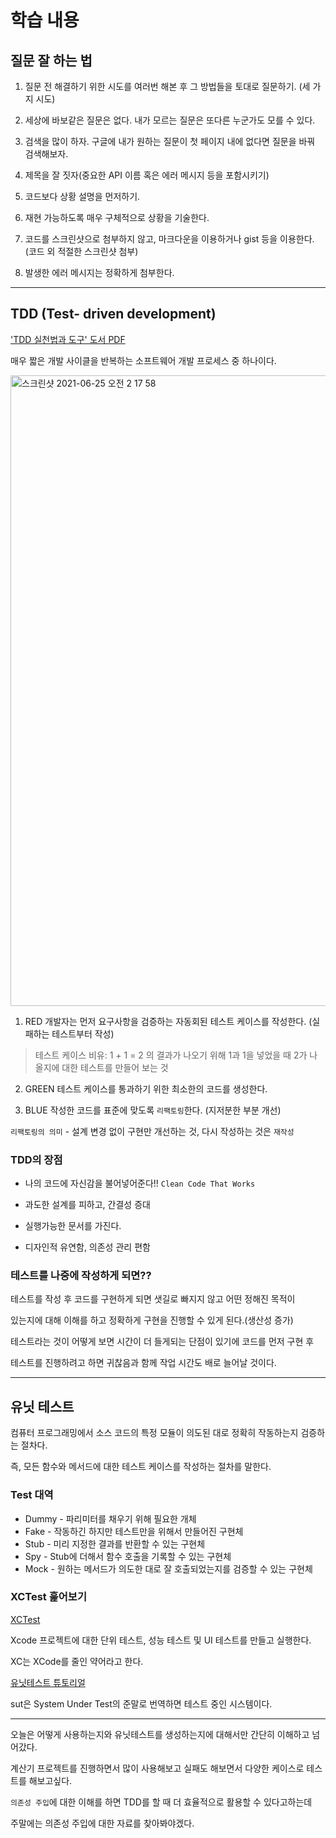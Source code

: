 # 학습 내용

## 질문 잘 하는 법

1. 질문 전 해결하기 위한 시도를 여러번 해본 후 그 방법들을 토대로 질문하기. (세 가지 시도)

2. 세상에 바보같은 질문은 없다. 내가 모르는 질문은 또다른 누군가도 모를 수 있다.

3. 검색을 많이 하자. 구글에 내가 원하는 질문이 첫 페이지 내에 없다면 질문을 바꿔 검색해보자.

4. 제목을 잘 짓자(중요한 API 이름 혹은 에러 메시지 등을 포함시키기)

5. 코드보다 상황 설명을 먼저하기.

6. 재현 가능하도록 매우 구체적으로 상황을 기술한다.

7. 코드를 스크린샷으로 첨부하지 않고, 마크다운을 이용하거나 gist 등을 이용한다. (코드 외 적절한 스크린샷 첨부)

8. 발생한 에러 메시지는 정확하게 첨부한다.

---

## TDD (Test- driven development)

['TDD 실천법과 도구' 도서 PDF](https://repo.yona.io/doortts/blog/issue/1)

매우 짧은 개발 사이클을 반복하는 소프트웨어 개발 프로세스 중 하나이다.

<img width="1009" alt="스크린샷 2021-06-25 오전 2 17 58" src="https://user-images.githubusercontent.com/70311145/123307036-fb044280-d55c-11eb-9865-8afe02b7217f.png">

1. RED 개발자는 먼저 요구사항을 검증하는 자동회된 테스트 케이스를 작성한다. (실패하는 테스트부터 작성)

> 테스트 케이스 비유: 1 + 1 = 2 의 결과가 나오기 위해 1과 1을 넣었을 때 2가 나올지에 대한 테스트를 만들어 보는 것

2. GREEN 테스트 케이스를 통과하기 위한 최소한의 코드를 생성한다.

3. BLUE 작성한 코드를 표준에 맞도록 `리팩토링`한다. (지저분한 부분 개선)

`리팩토링의 의미` - 설계 변경 없이 구현만 개선하는 것, 다시 작성하는 것은 `재작성`

### TDD의 장점

- 나의 코드에 자신감을 불어넣어준다!! `Clean Code That Works`

- 과도한 설계를 피하고, 간결성 증대

- 실행가능한 문서를 가진다.

- 디자인적 유연함, 의존성 관리 편함

### 테스트를 나중에 작성하게 되면??

테스트를 작성 후 코드를 구현하게 되면 샛길로 빠지지 않고 어떤 정해진 목적이

있는지에 대해 이해를 하고 정확하게 구현을 진행할 수 있게 된다.(생산성 증가)

테스트라는 것이 어떻게 보면 시간이 더 들게되는 단점이 있기에 코드를 먼저 구현 후

테스트를 진행하려고 하면 귀찮음과 함께 작업 시간도 배로 늘어날 것이다.

---

## 유닛 테스트

컴퓨터 프로그래밍에서 소스 코드의 특정 모듈이 의도된 대로 정확히 작동하는지 검증하는 절차다.

즉, 모든 함수와 메서드에 대한 테스트 케이스를 작성하는 절차를 말한다.

### Test 대역

- Dummy - 파리미터를 채우기 위해 필요한 개체
- Fake - 작동하긴 하지만 테스트만을 위해서 만들어진 구현체
- Stub - 미리 지정한 결과를 반환할 수 있는 구현체
- Spy - Stub에 더해서 함수 호출을 기록할 수 있는 구현체
- Mock - 원하는 메서드가 의도한 대로 잘 호출되었는지를 검증할 수 있는 구현체

### XCTest 훑어보기

[XCTest](https://developer.apple.com/documentation/xctest#2870839)

Xcode 프로젝트에 대한 단위 테스트, 성능 테스트 및 UI 테스트를 만들고 실행한다.

XC는 XCode를 줄인 약어라고 한다.

[유닛테스트 튜토리얼](https://www.raywenderlich.com/21020457-ios-unit-testing-and-ui-testing-tutorial#toc-anchor-013)

sut은 System Under Test의 준말로 번역하면 테스트 중인 시스템이다.

---

오늘은 어떻게 사용하는지와 유닛테스트를 생성하는지에 대해서만 간단히 이해하고 넘어갔다.

계산기 프로젝트를 진행하면서 많이 사용해보고 실패도 해보면서 다양한 케이스로 테스트를 해보고싶다.

`의존성 주입`에 대한 이해를 하면 TDD를 할 때 더 효율적으로 활용할 수 있다고하는데

주말에는 의존성 주입에 대한 자료를 찾아봐야겠다.
